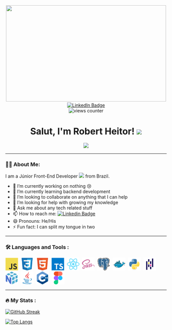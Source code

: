 <div id="header" align="center">
 <img src="https://media.giphy.com/media/h408T6Y5GfmXBKW62l/giphy.gif" width="500" height="300"/>
 <div id="badges">
 <a href="https://br.linkedin.com/in/robert-heitor-de-carvalho">
  <img src="https://img.shields.io/badge/LinkedIn-blue?logo=linkedin&logoColor=white&style=for-the-badge" alt="LinkedIn Badge"/>
  </a>
 </div>
  <img src="https://komarev.com/ghpvc/?username=roberthcjr&style=flat-square&color=blue" alt="views counter"/>
 <h1>
  Salut, I'm Robert Heitor!
  <img src="https://media.giphy.com/media/hvRJCLFzcasrR4ia7z/giphy.gif" width="30px"/>
 </h1>
</div>

<div align="center">
 <img src = "https://media.giphy.com/media/dWesBcTLavkZuG35MI/giphy.gif"/>
</div>

---

### :man_technologist: About Me:

I am a Júnior Front-End Developer <img src="https://media.giphy.com/media/WUlplcMpOCEmTGBtBW/giphy.gif" width="30"/> from Brazil.
- 🔭 I’m currently working on nothing :cry:
- 🌱 I’m currently learning backend development
- 👯 I’m looking to collaborate on anything that I can help
- 🤔 I’m looking for help with growing my knowledge
- 💬 Ask me about any tech related stuff
- 📫 How to reach me:  [![Linkedin Badge](https://img.shields.io/badge/-LinkedIn-blue?style=flat&logo=Linkedin&logoColor=white)](https://br.linkedin.com/in/robert-heitor-de-carvalho)
- 😄 Pronouns: He/His
- ⚡ Fun fact: I can split my tongue in two

---

### :hammer_and_wrench: Languages and Tools :
<div>
 <img src="https://github.com/devicons/devicon/blob/master/icons/javascript/javascript-original.svg" alt="Javascript" width="40" height="40"/>&nbsp;
 <img src="https://github.com/devicons/devicon/blob/master/icons/css3/css3-original.svg" alt="CSS3" width="40" height="40"/>&nbsp;
 <img src="https://github.com/devicons/devicon/blob/master/icons/html5/html5-original.svg" alt="HTML5" width="40" height="40"/>&nbsp;
 <img src="https://github.com/devicons/devicon/blob/master/icons/typescript/typescript-original.svg" alt="Typescript" width="40" height="40"/>&nbsp;
 <img src="https://github.com/devicons/devicon/blob/master/icons/react/react-original.svg" alt="ReactJS" width="40" height="40"/>&nbsp;
 <img src="https://github.com/devicons/devicon/blob/master/icons/sass/sass-original.svg" alt="SASS" width="40" height="40"/>&nbsp;
 <img src="https://github.com/devicons/devicon/blob/master/icons/postgresql/postgresql-original.svg" alt="Postgresql" width="40" height="40"/>&nbsp;
 <img src="https://github.com/devicons/devicon/blob/master/icons/docker/docker-original.svg" alt="Docker" width="40" height="40"/>&nbsp;
 <img src="https://github.com/devicons/devicon/blob/master/icons/python/python-original.svg" alt="Python" width="40" height="40"/>&nbsp;
 <img src="https://github.com/devicons/devicon/blob/master/icons/pandas/pandas-original.svg" alt="Pandas" width="40" height="40"/>&nbsp;
 <img src="https://github.com/devicons/devicon/blob/master/icons/numpy/numpy-original.svg" alt="Numpy" width="40" height="40"/>&nbsp;
 <img src="https://github.com/devicons/devicon/blob/master/icons/java/java-original.svg" alt="Java" width="40" height="40"/>&nbsp;
 <img src="https://github.com/devicons/devicon/blob/master/icons/cplusplus/cplusplus-original.svg" alt="Cpp" width="40" height="40"/>&nbsp;
 <img src="https://github.com/devicons/devicon/blob/master/icons/figma/figma-original.svg" alt="Figma" width="40" height="40"/>&nbsp;
</div>

---

### :fire: My Stats :

[![GitHub Streak](http://github-readme-streak-stats.herokuapp.com?user=roberthcjr&theme=dark&background=000000)](https://git.io/streak-stats)

[![Top Langs](https://github-readme-stats.vercel.app/api/top-langs/?username=roberthcjr&layout=compact&theme=vision-friendly-dark)](https://github.com/anuraghazra/github-readme-stats)

